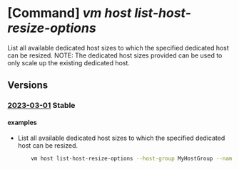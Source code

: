 # [Command] _vm host list-host-resize-options_

List all available dedicated host sizes to which the specified dedicated host can be resized. NOTE: The dedicated host sizes provided can be used to only scale up the existing dedicated host.

## Versions

### [2023-03-01](/Resources/mgmt-plane/L3N1YnNjcmlwdGlvbnMve30vcmVzb3VyY2Vncm91cHMve30vcHJvdmlkZXJzL21pY3Jvc29mdC5jb21wdXRlL2hvc3Rncm91cHMve30vaG9zdHMve30vaG9zdHNpemVz/2023-03-01.xml) **Stable**

<!-- mgmt-plane /subscriptions/{}/resourcegroups/{}/providers/microsoft.compute/hostgroups/{}/hosts/{}/hostsizes 2023-03-01 -->

#### examples

- List all available dedicated host sizes to which the specified dedicated host can be resized.
    ```bash
        vm host list-host-resize-options --host-group MyHostGroup --name MyHost --resource-group MyResourceGroup
    ```
